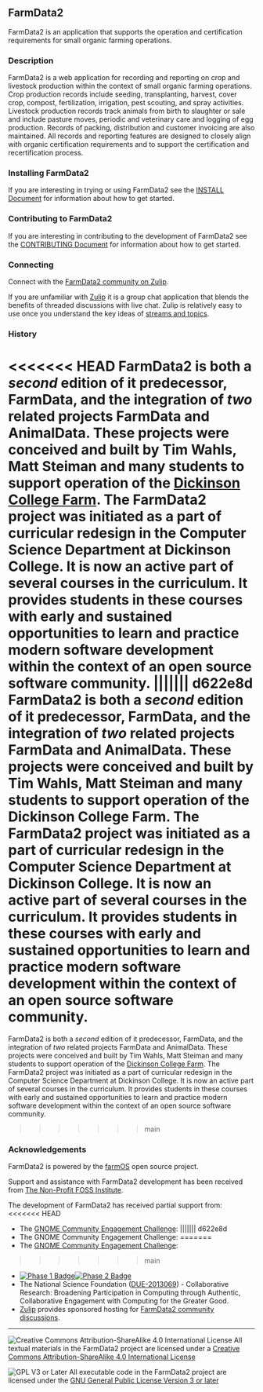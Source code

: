 ## FarmData2 ##

FarmData2 is an application that supports the operation and certification requirements for small organic farming operations.

### Description ###

FarmData2 is a web application for recording and reporting on crop and livestock production within the context of small organic farming operations.  Crop production records include seeding, transplanting, harvest, cover crop, compost, fertilization, irrigation, pest scouting, and spray activities.  Livestock production records track animals from birth to slaughter or sale and include pasture moves, periodic and veterinary care and logging of egg production.  Records of packing, distribution and customer invoicing are also maintained.  All records and reporting features are designed to closely align with organic certification requirements and to support the certification and recertification process.

### Installing FarmData2 ###

If you are interesting in trying or using FarmData2 see the [INSTALL Document](INSTALL.md) for information about how to get started.

### Contributing to FarmData2 ###

If you are interesting in contributing to the development of FarmData2 see the [CONTRIBUTING Document](CONTRIBUTING.md) for information about how to get started.

### Connecting ###

Connect with the [FarmData2 community on Zulip](https://farmdata2.zulipchat.com/).

If you are unfamiliar with [Zulip](https://zulip.com/) it is a group chat application that blends the benefits of threaded discussions with live chat. Zulip is relatively easy to use once you understand the key ideas of [streams and topics](https://zulip.com/help/about-streams-and-topics).

### History ###

<<<<<<< HEAD
FarmData2 is both a _second_ edition of it predecessor, FarmData, and the integration of _two_ related projects FarmData and AnimalData. These projects were conceived and built by Tim Wahls, Matt Steiman and many students to support operation of the [Dickinson College Farm](https://a.different.link1).  The FarmData2 project was initiated as a part of curricular redesign in the Computer Science Department at Dickinson College.  It is now an active part of several courses in the curriculum.  It provides students in these courses with early and sustained opportunities to learn and practice modern software development within the context of an open source software community.
||||||| d622e8d
FarmData2 is both a _second_ edition of it predecessor, FarmData, and the integration of _two_ related projects FarmData and AnimalData. These projects were conceived and built by Tim Wahls, Matt Steiman and many students to support operation of the Dickinson College Farm.  The FarmData2 project was initiated as a part of curricular redesign in the Computer Science Department at Dickinson College.  It is now an active part of several courses in the curriculum.  It provides students in these courses with early and sustained opportunities to learn and practice modern software development within the context of an open source software community.
=======
FarmData2 is both a _second_ edition of it predecessor, FarmData, and the integration of _two_ related projects FarmData and AnimalData. These projects were conceived and built by Tim Wahls, Matt Steiman and many students to support operation of the [Dickinson College Farm](https://www.dickinson.edu/farm).  The FarmData2 project was initiated as a part of curricular redesign in the Computer Science Department at Dickinson College.  It is now an active part of several courses in the curriculum.  It provides students in these courses with early and sustained opportunities to learn and practice modern software development within the context of an open source software community.
>>>>>>> main

### Acknowledgements ###

FarmData2 is powered by the [farmOS](https://not.the.right.link2) open source project.

Support and assistance with FarmData2 development has been received from [The Non-Profit FOSS Institute](https://npfi.org/).

The development of FarmData2 has received partial support from:
<<<<<<< HEAD
* The [GNOME Community Engagement Challenge](https://a.different.link3):
||||||| d622e8d
* The GNOME Community Engagement Challenge:
=======
* The [GNOME Community Engagement Challenge](https://not.the.right.link3):
>>>>>>> main
  * [![Phase 1 Badge](media/GNOME-CEC-p1-small.png)](media/GNOME-CEC-p1.png)[![Phase 2 Badge](media/GNOME-CEC-p2-small.png)](media/GNOME-CEC-p2.png)    
* The National Science Foundation ([DUE-2013069](https://not.the.right.link4)) - Collaborative Research: Broadening Participation in Computing through Authentic, Collaborative Engagement with Computing for the Greater Good.
* [Zulip](https://zulip.com) provides sponsored hosting for [FarmData2 community discussions](https://farmdata2.zulipchat.com/#narrow/stream/270883-general).

---

![Creative Commons Attribution-ShareAlike 4.0 International License](https://i.creativecommons.org/l/by-sa/4.0/88x31.png "Creative Commons License") All textual materials in the FarmData2 project are licensed under a [Creative Commons Attribution-ShareAlike 4.0 International License](http://creativecommons.org/licenses/by-sa/4.0/)

![GPL V3 or Later](https://www.gnu.org/graphics/gplv3-or-later-sm.png "GPL V3 or later") All executable code in the FarmData2 project are licensed under the [GNU General Public License Version 3 or later](https://www.gnu.org/licenses/gpl.txt)
